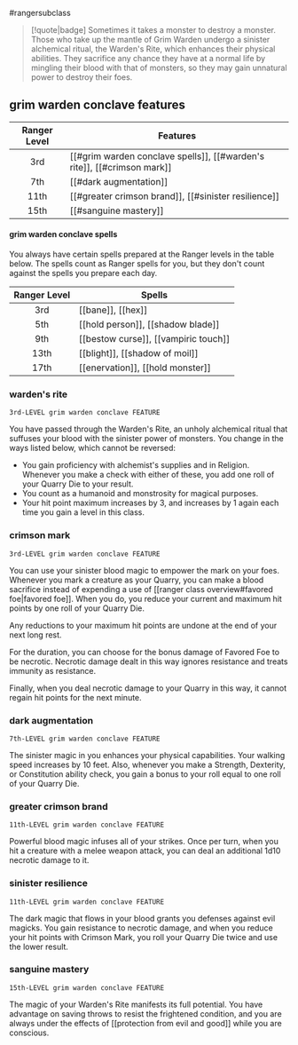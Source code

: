 #rangersubclass

> [!quote|badge] 
> Sometimes it takes a monster to destroy a monster. Those who take up the mantle of Grim Warden undergo a sinister alchemical ritual, the Warden's Rite, which enhances their physical abilities. They sacrifice any chance they have at a normal life by mingling their blood with that of monsters, so they may gain unnatural power to destroy their foes.
## grim warden conclave features
| **Ranger Level** | **Features**                                                            |
| :--------------: | ----------------------------------------------------------------------- |
|       3rd        | [[#grim warden conclave spells]], [[#warden's rite]], [[#crimson mark]] |
|       7th        | [[#dark augmentation]]                                                  |
|       11th       | [[#greater crimson brand]], [[#sinister resilience]]                    |
|       15th       | [[#sanguine mastery]]                                                   |
#### grim warden conclave spells
You always have certain spells prepared at the Ranger levels in the table below. The spells count as Ranger spells for you, but they don't count against the spells you prepare each day.

| **Ranger Level** | **Spells**                           |
| :--------------: | ------------------------------------ |
|       3rd        | [[bane]], [[hex]]                    |
|       5th        | [[hold person]], [[shadow blade]]    |
|       9th        | [[bestow curse]], [[vampiric touch]] |
|       13th       | [[blight]], [[shadow of moil]]       |
|       17th       | [[enervation]], [[hold monster]]     |

### warden's rite
`3rd-LEVEL grim warden conclave FEATURE`

You have passed through the Warden's Rite, an unholy alchemical ritual that suffuses your blood with the sinister power of monsters. You change in the ways listed below, which cannot be reversed:
- You gain proficiency with alchemist's supplies and in Religion. Whenever you make a check with either of these, you add one roll of your Quarry Die to your result.
- You count as a humanoid and monstrosity for magical purposes.
- Your hit point maximum increases by 3, and increases by 1 again each time you gain a level in this class.
### crimson mark
`3rd-LEVEL grim warden conclave FEATURE`

You can use your sinister blood magic to empower the mark on your foes. Whenever you mark a creature as your Quarry, you can make a blood sacrifice instead of expending a use of [[ranger class overview#favored foe|favored foe]]. When you do, you reduce your current and maximum hit points by one roll of your Quarry Die.

Any reductions to your maximum hit points are undone at the end of your next long rest.

For the duration, you can choose for the bonus damage of Favored Foe to be necrotic. Necrotic damage dealt in this way ignores resistance and treats immunity as resistance.

Finally, when you deal necrotic damage to your Quarry in this way, it cannot regain hit points for the next minute.
### dark augmentation
`7th-LEVEL grim warden conclave FEATURE`

The sinister magic in you enhances your physical capabilities. Your walking speed increases by 10 feet. Also, whenever you make a Strength, Dexterity, or Constitution ability check, you gain a bonus to your roll equal to one roll of your Quarry Die.
### greater crimson brand
`11th-LEVEL grim warden conclave FEATURE`

Powerful blood magic infuses all of your strikes. Once per turn, when you hit a creature with a melee weapon attack, you can deal an additional 1d10 necrotic damage to it.
### sinister resilience
`11th-LEVEL grim warden conclave FEATURE`

The dark magic that flows in your blood grants you defenses against evil magicks. You gain resistance to necrotic damage, and when you reduce your hit points with Crimson Mark, you roll your Quarry Die twice and use the lower result.
### sanguine mastery
`15th-LEVEL grim warden conclave FEATURE`

The magic of your Warden's Rite manifests its full potential. You have advantage on saving throws to resist the frightened condition, and you are always under the effects of [[protection from evil and good]] while you are conscious.
